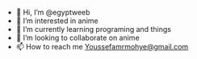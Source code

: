 - 👋 Hi, I’m @egyptweeb
- 👀 I’m interested in anime
- 🌱 I’m currently learning programing and things
- 💞️ I’m looking to collaborate on anime
- 📫 How to reach me Youssefamrmohye@gmail.com

